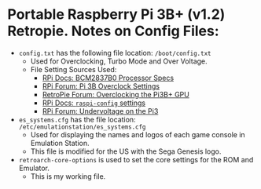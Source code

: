 # Portable Raspberry Pi 3B+ (v1.2) Retropie. Notes on Config Files:

- `config.txt` has the following file location: `/boot/config.txt`
    - Used for Overclocking, Turbo Mode and Over Voltage.
    - File Setting Sources Used: 
        - [RPi Docs: BCM2837B0 Processor Specs](https://www.raspberrypi.com/documentation/computers/processors.html#bcm2837b0)
        - [RPi Forum: Pi 3B Overclock Settings](https://forums.raspberrypi.com/viewtopic.php?t=235753)
        - [RetroPie Forum: Overclocking the Pi3B+ GPU](https://retropie.org.uk/forum/topic/21138/overclocking-the-pi3b-gpu-results/2)
        - [RPi Docs: `raspi-config` settings](https://www.raspberrypi.com/documentation/computers/configuration.html)
        - [RPi Forum: Undervoltage on the Pi3](https://retropie.org.uk/forum/topic/1006/under-voltage-on-the-pi3/5)
- `es_systems.cfg` has the file location: `/etc/emulationstation/es_systems.cfg`
    - Used for displaying the names and logos of each game console in Emulation Station.
    - This file is modified for the US with the Sega Genesis logo.
- `retroarch-core-options` is used to set the core settings for the ROM and Emulator.
    - This is my working file.